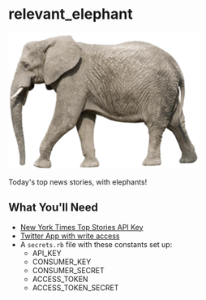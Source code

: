 # relevant_elephant
![](elephant.png)

Today's top news stories, with elephants!

## What You'll Need
* [New York Times Top Stories API Key](http://developer.nytimes.com/docs/top_stories_api/)
* [Twitter App with write access](https://apps.twitter.com)
* A `secrets.rb` file with these constants set up:
  * API_KEY
  * CONSUMER_KEY
  * CONSUMER_SECRET
  * ACCESS_TOKEN
  * ACCESS_TOKEN_SECRET
